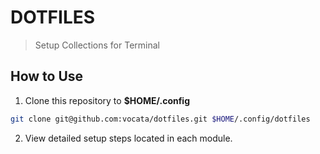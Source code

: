 # DOTFILES

> Setup Collections for Terminal

## How to Use

1. Clone this repository to **$HOME/.config**

```bash
git clone git@github.com:vocata/dotfiles.git $HOME/.config/dotfiles
```

2. View detailed setup steps located in each module.
